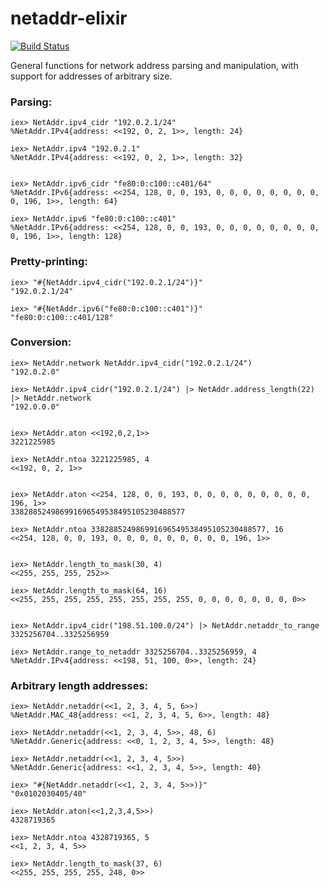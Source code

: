 netaddr-elixir
=========
[![Build Status](https://travis-ci.org/jonnystorm/netaddr-elixir.svg?branch=master)](https://travis-ci.org/jonnystorm/netaddr-elixir)

General functions for network address parsing and manipulation, with support for addresses of arbitrary size.

### Parsing:

```
iex> NetAddr.ipv4_cidr "192.0.2.1/24"
%NetAddr.IPv4{address: <<192, 0, 2, 1>>, length: 24}

iex> NetAddr.ipv4 "192.0.2.1"
%NetAddr.IPv4{address: <<192, 0, 2, 1>>, length: 32}


iex> NetAddr.ipv6_cidr "fe80:0:c100::c401/64"
%NetAddr.IPv6{address: <<254, 128, 0, 0, 193, 0, 0, 0, 0, 0, 0, 0, 0, 0, 196, 1>>, length: 64}

iex> NetAddr.ipv6 "fe80:0:c100::c401"
%NetAddr.IPv6{address: <<254, 128, 0, 0, 193, 0, 0, 0, 0, 0, 0, 0, 0, 0, 196, 1>>, length: 128}
```

### Pretty-printing:

```
iex> "#{NetAddr.ipv4_cidr("192.0.2.1/24")}"
"192.0.2.1/24"

iex> "#{NetAddr.ipv6("fe80:0:c100::c401")}"
"fe80:0:c100::c401/128"
```

### Conversion:

```
iex> NetAddr.network NetAddr.ipv4_cidr("192.0.2.1/24")
"192.0.2.0"

iex> NetAddr.ipv4_cidr("192.0.2.1/24") |> NetAddr.address_length(22) |> NetAddr.network
"192.0.0.0"


iex> NetAddr.aton <<192,0,2,1>>
3221225985

iex> NetAddr.ntoa 3221225985, 4
<<192, 0, 2, 1>>


iex> NetAddr.aton <<254, 128, 0, 0, 193, 0, 0, 0, 0, 0, 0, 0, 0, 0, 196, 1>>
338288524986991696549538495105230488577

iex> NetAddr.ntoa 338288524986991696549538495105230488577, 16
<<254, 128, 0, 0, 193, 0, 0, 0, 0, 0, 0, 0, 0, 0, 196, 1>>


iex> NetAddr.length_to_mask(30, 4)
<<255, 255, 255, 252>>

iex> NetAddr.length_to_mask(64, 16)
<<255, 255, 255, 255, 255, 255, 255, 255, 0, 0, 0, 0, 0, 0, 0, 0>>


iex> NetAddr.ipv4_cidr("198.51.100.0/24") |> NetAddr.netaddr_to_range
3325256704..3325256959

iex> NetAddr.range_to_netaddr 3325256704..3325256959, 4
%NetAddr.IPv4{address: <<198, 51, 100, 0>>, length: 24}
```

### Arbitrary length addresses:

```
iex> NetAddr.netaddr(<<1, 2, 3, 4, 5, 6>>)
%NetAddr.MAC_48{address: <<1, 2, 3, 4, 5, 6>>, length: 48}

iex> NetAddr.netaddr(<<1, 2, 3, 4, 5>>, 48, 6)
%NetAddr.Generic{address: <<0, 1, 2, 3, 4, 5>>, length: 48}

iex> NetAddr.netaddr(<<1, 2, 3, 4, 5>>)
%NetAddr.Generic{address: <<1, 2, 3, 4, 5>>, length: 40}

iex> "#{NetAddr.netaddr(<<1, 2, 3, 4, 5>>)}"
"0x0102030405/40"

iex> NetAddr.aton(<<1,2,3,4,5>>)
4328719365

iex> NetAddr.ntoa 4328719365, 5
<<1, 2, 3, 4, 5>>

iex> NetAddr.length_to_mask(37, 6)
<<255, 255, 255, 255, 248, 0>>
```
